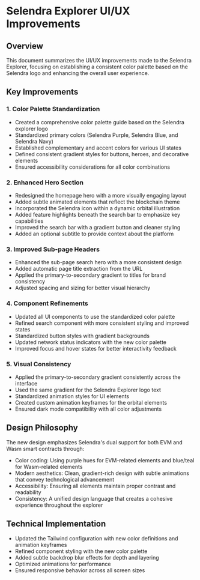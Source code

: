 # Selendra Explorer UI/UX Improvements

## Overview

This document summarizes the UI/UX improvements made to the Selendra Explorer, focusing on establishing a consistent color palette based on the Selendra logo and enhancing the overall user experience.

## Key Improvements

### 1. Color Palette Standardization

- Created a comprehensive color palette guide based on the Selendra explorer logo
- Standardized primary colors (Selendra Purple, Selendra Blue, and Selendra Navy)
- Established complementary and accent colors for various UI states
- Defined consistent gradient styles for buttons, heroes, and decorative elements
- Ensured accessibility considerations for all color combinations

### 2. Enhanced Hero Section

- Redesigned the homepage hero with a more visually engaging layout
- Added subtle animated elements that reflect the blockchain theme
- Incorporated the Selendra icon within a dynamic orbital illustration
- Added feature highlights beneath the search bar to emphasize key capabilities
- Improved the search bar with a gradient button and cleaner styling
- Added an optional subtitle to provide context about the platform

### 3. Improved Sub-page Headers

- Enhanced the sub-page search hero with a more consistent design
- Added automatic page title extraction from the URL
- Applied the primary-to-secondary gradient to titles for brand consistency
- Adjusted spacing and sizing for better visual hierarchy

### 4. Component Refinements

- Updated all UI components to use the standardized color palette
- Refined search component with more consistent styling and improved states
- Standardized button styles with gradient backgrounds
- Updated network status indicators with the new color palette
- Improved focus and hover states for better interactivity feedback

### 5. Visual Consistency

- Applied the primary-to-secondary gradient consistently across the interface
- Used the same gradient for the Selendra Explorer logo text
- Standardized animation styles for UI elements
- Created custom animation keyframes for the orbital elements
- Ensured dark mode compatibility with all color adjustments

## Design Philosophy

The new design emphasizes Selendra's dual support for both EVM and Wasm smart contracts through:

- Color coding: Using purple hues for EVM-related elements and blue/teal for Wasm-related elements
- Modern aesthetics: Clean, gradient-rich design with subtle animations that convey technological advancement
- Accessibility: Ensuring all elements maintain proper contrast and readability
- Consistency: A unified design language that creates a cohesive experience throughout the explorer

## Technical Implementation

- Updated the Tailwind configuration with new color definitions and animation keyframes
- Refined component styling with the new color palette
- Added subtle backdrop blur effects for depth and layering
- Optimized animations for performance
- Ensured responsive behavior across all screen sizes 